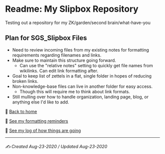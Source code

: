 # Readme: My Slipbox Repository
Testing out a repository for my ZK/garden/second brain/what-have-you

## Plan for SGS_Slipbox Files
- Need to review incoming files from my existing notes for formatting requirements regarding filenames and links.
- Make sure to maintain this structure going forward.
	- Can use the "relative notes" setting to quickly get file names from wikilinks. Can edit link formatting after.
- Goal to keep list of zettels in a flat, single folder in hopes of reducing broken links.
- Non-knowledge-base files can live in another folder for easy access.
	- Though this will require me to think about link formats.
- Still mulling over how to handle organization, landing page, blog, or anything else I'd like to add.

🔗 [Back to home](index.md)

🔗 [See my formatting reminders](site_notes/new_format_rules.md)

🔗 [See my log of how things are going](site_notes/xp_log.md)

---

###### ✍️ Created Aug-23-2020 / Updated Aug-23-2020

